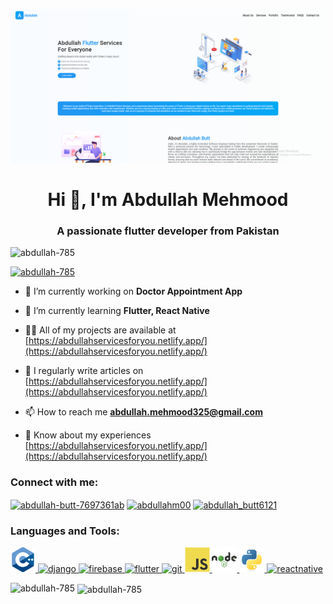 ![logo](https://github.com/abdullah-785/abdullah-785/blob/main/Screenshot%20(75).png)
<h1 align="center">Hi 👋, I'm Abdullah Mehmood</h1>
<h3 align="center">A passionate flutter developer from Pakistan</h3>

<p align="left"> <img src="https://komarev.com/ghpvc/?username=abdullah-785&label=Profile%20views&color=0e75b6&style=flat" alt="abdullah-785" /> </p>

<p align="left"> <a href="https://github.com/ryo-ma/github-profile-trophy"><img src="https://github-profile-trophy.vercel.app/?username=abdullah-785" alt="abdullah-785" /></a> </p>

- 🔭 I’m currently working on **Doctor Appointment App**

- 🌱 I’m currently learning **Flutter, React Native**

- 👨‍💻 All of my projects are available at [https://abdullahservicesforyou.netlify.app/](https://abdullahservicesforyou.netlify.app/)

- 📝 I regularly write articles on [https://abdullahservicesforyou.netlify.app/](https://abdullahservicesforyou.netlify.app/)

- 📫 How to reach me **abdullah.mehmood325@gmail.com**

- 📄 Know about my experiences [https://abdullahservicesforyou.netlify.app/](https://abdullahservicesforyou.netlify.app/)

<h3 align="left">Connect with me:</h3>
<p align="left">
<a href="https://linkedin.com/in/abdullah-butt-7697361ab" target="blank"><img align="center" src="https://raw.githubusercontent.com/rahuldkjain/github-profile-readme-generator/master/src/images/icons/Social/linked-in-alt.svg" alt="abdullah-butt-7697361ab" height="30" width="40" /></a>
<a href="https://fb.com/abdullahm00" target="blank"><img align="center" src="https://raw.githubusercontent.com/rahuldkjain/github-profile-readme-generator/master/src/images/icons/Social/facebook.svg" alt="abdullahm00" height="30" width="40" /></a>
<a href="https://instagram.com/abdullah_butt6121" target="blank"><img align="center" src="https://raw.githubusercontent.com/rahuldkjain/github-profile-readme-generator/master/src/images/icons/Social/instagram.svg" alt="abdullah_butt6121" height="30" width="40" /></a>
</p>

<h3 align="left">Languages and Tools:</h3>
<p align="left"> <a href="https://www.w3schools.com/cpp/" target="_blank" rel="noreferrer"> <img src="https://raw.githubusercontent.com/devicons/devicon/master/icons/cplusplus/cplusplus-original.svg" alt="cplusplus" width="40" height="40"/> </a> <a href="https://www.djangoproject.com/" target="_blank" rel="noreferrer"> <img src="https://cdn.worldvectorlogo.com/logos/django.svg" alt="django" width="40" height="40"/> </a> <a href="https://firebase.google.com/" target="_blank" rel="noreferrer"> <img src="https://www.vectorlogo.zone/logos/firebase/firebase-icon.svg" alt="firebase" width="40" height="40"/> </a> <a href="https://flutter.dev" target="_blank" rel="noreferrer"> <img src="https://www.vectorlogo.zone/logos/flutterio/flutterio-icon.svg" alt="flutter" width="40" height="40"/> </a> <a href="https://git-scm.com/" target="_blank" rel="noreferrer"> <img src="https://www.vectorlogo.zone/logos/git-scm/git-scm-icon.svg" alt="git" width="40" height="40"/> </a> <a href="https://developer.mozilla.org/en-US/docs/Web/JavaScript" target="_blank" rel="noreferrer"> <img src="https://raw.githubusercontent.com/devicons/devicon/master/icons/javascript/javascript-original.svg" alt="javascript" width="40" height="40"/> </a> <a href="https://nodejs.org" target="_blank" rel="noreferrer"> <img src="https://raw.githubusercontent.com/devicons/devicon/master/icons/nodejs/nodejs-original-wordmark.svg" alt="nodejs" width="40" height="40"/> </a> <a href="https://www.python.org" target="_blank" rel="noreferrer"> <img src="https://raw.githubusercontent.com/devicons/devicon/master/icons/python/python-original.svg" alt="python" width="40" height="40"/> </a> <a href="https://reactnative.dev/" target="_blank" rel="noreferrer"> <img src="https://reactnative.dev/img/header_logo.svg" alt="reactnative" width="40" height="40"/> </a> </p>

<p><img align="left" src="https://github-readme-stats.vercel.app/api/top-langs?username=abdullah-785&show_icons=true&locale=en&layout=compact" alt="abdullah-785" /></p>

<p>&nbsp;<img align="center" src="https://github-readme-stats.vercel.app/api?username=abdullah-785&show_icons=true&locale=en" alt="abdullah-785" /></p>

